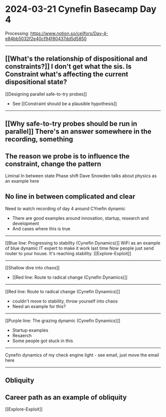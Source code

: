 # 2024-03-21 Cynefin Basecamp Day 4

Processing: https://www.notion.so/ceilfors/Day-4-e84bb5032f2e40cf94f80437dd5d5850

---
[[What's the relationship of dispositional and constraints?]]
I don't get what the sis. Is Constraint what's affecting the current dispositional state?
---

[[Designing parallel safe-to-try probes]]
- See [[Constraint should be a plausible hypothesis]]
---
[[Why safe-to-try probes should be run in parallel]]
There's an answer somewhere in the recording, something
---
The reason we probe is to influence the constraint, change the pattern
---
Liminal
In between state
Phase shift
Dave Snowden talks about physics as an example here

No line in between complicated and clear
---
Need to watch recording of day 4 around CYnefin dynamic
- There are good examples around innovation, startup, research and development
- And cases where this is true

---

[[Blue line: Progressing to stability (Cynefin Dynamics)]]
WiFi as an example of blue dynamic
IT expert to make it work last time
Now people just send router to your house. It's reaching stability.
[[Explore-Exploit]]

---
[[Shallow dive into chaos]]
- [[Red line: Route to radical change (Cynefin Dynamics)]]
---
[[Red line: Route to radical change (Cynefin Dynamics)]]
- couldn't move to stability, throw yourself into chaos
- Need an example for this?
---
[[Purple line: The grazing dynamic (Cynefin Dynamics)]]
- Startup examples
- Resaerch
- Some people got stuck in this 
---
Cynefin dynamics of my check engine light - see email, just move the email here

---

Obliquity
---
Career path as an example of obliquity
---
[[Explore-Exploit]]


<!-- #transient -->

<!-- {BearID:16867267-0591-4E39-BBD0-9FF6405D9B9E} -->
